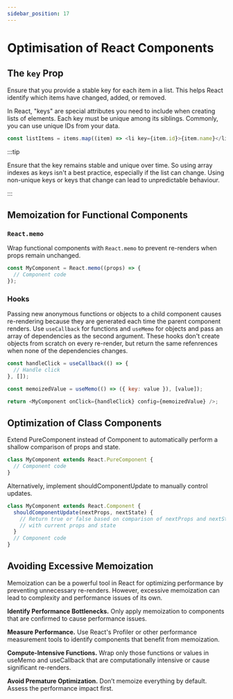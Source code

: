 ```yaml
---
sidebar_position: 17
---
```


# Optimisation of React Components

## The `key` Prop

Ensure that you provide a stable key for each item in a list. This helps React
identify which items have changed, added, or removed.

In React, "keys" are special attributes you need to include when creating lists
of elements. Each key must be unique among its siblings. Commonly, you can use
unique IDs from your data.

```javascript
const listItems = items.map((item) => <li key={item.id}>{item.name}</li>);
```

:::tip

Ensure that the key remains stable and unique over time. So using array indexes
as keys isn't a best practice, especially if the list can change. Using
non-unique keys or keys that change can lead to unpredictable behaviour.

:::

## Memoization for Functional Components

### `React.memo`

Wrap functional components with `React.memo` to prevent re-renders when props
remain unchanged.

```javascript
const MyComponent = React.memo((props) => {
  // Component code
});
```

### Hooks

Passing new anonymous functions or objects to a child component causes
re-rendering because they are generated each time the parent component renders.
Use `useCallback` for functions and `useMemo` for objects and pass an array of
dependencies as the second argument. These hooks don't create objects from
scratch on every re-render, but return the same refenrences when none of the
dependencies changes.

```javascript
const handleClick = useCallback(() => {
  // Handle click
}, []);

const memoizedValue = useMemo(() => ({ key: value }), [value]);

return <MyComponent onClick={handleClick} config={memoizedValue} />;
```

## Optimization of Class Components

Extend PureComponent instead of Component to automatically perform a shallow
comparison of props and state.

```javascript
class MyComponent extends React.PureComponent {
  // Component code
}
```

Alternatively, implement shouldComponentUpdate to manually control updates.

```javascript
class MyComponent extends React.Component {
  shouldComponentUpdate(nextProps, nextState) {
    // Return true or false based on comparison of nextProps and nextState
    // with current props and state
  }
  // Component code
}
```

## Avoiding Excessive Memoization

Memoization can be a powerful tool in React for optimizing performance by
preventing unnecessary re-renders. However, excessive memoization can lead to
complexity and performance issues of its own.

**Identify Performance Bottlenecks.** Only apply memoization to components that
are confirmed to cause performance issues.

**Measure Performance.** Use React's Profiler or other performance measurement
tools to identify components that benefit from memoization.

**Compute-Intensive Functions.** Wrap only those functions or values in useMemo
and useCallback that are computationally intensive or cause significant
re-renders.

**Avoid Premature Optimization.** Don’t memoize everything by default. Assess
the performance impact first.
